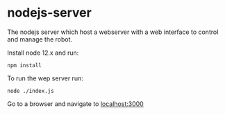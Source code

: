 # nodejs-server
The nodejs server which host a webserver with a web interface to control and manage the robot.

Install node 12.x and run:
```
npm install
```
To run the wep server run:
```
node ./index.js
```
Go to a browser and navigate to [localhost:3000](http://localhost:3000)
